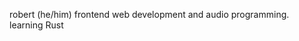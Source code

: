 robert (he/him) 
frontend web development and audio programming.
learning Rust

<!---
nobert-rixon/nobert-rixon is a ✨ special ✨ repository because its `README.md` (this file) appears on your GitHub profile.
You can click the Preview link to take a look at your changes.
--->
